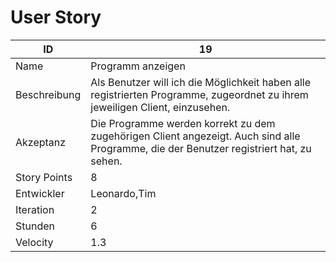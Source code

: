 # User Story

| ID         |19|
|-|-|
|Name        |Programm anzeigen|
|Beschreibung|Als Benutzer will ich die Möglichkeit haben alle registrierten Programme, zugeordnet zu ihrem jeweiligen Client, einzusehen.|
|Akzeptanz   |Die Programme werden korrekt zu dem zugehörigen Client angezeigt. Auch sind alle Programme, die der Benutzer registriert hat, zu sehen.|
|Story Points|8|
|Entwickler  |Leonardo,Tim|
|Iteration   |2|
|Stunden     |6|
|Velocity    |1.3|

